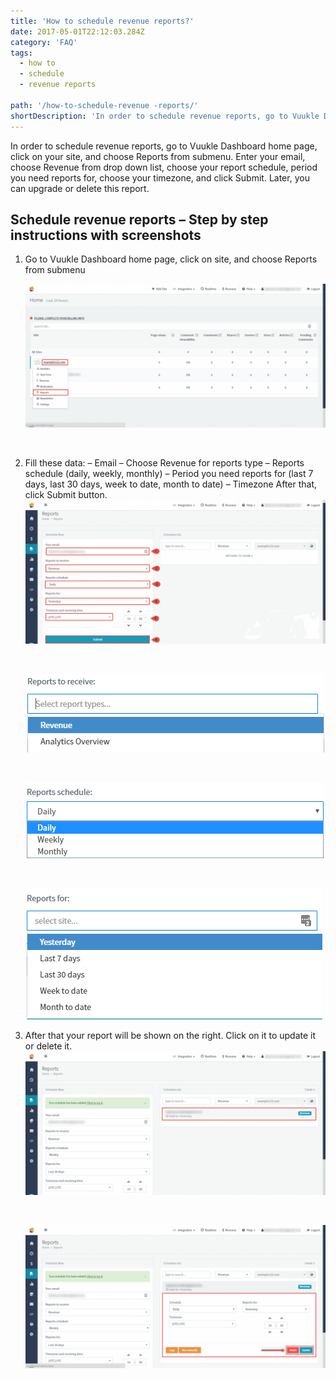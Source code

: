 ```yaml
---
title: 'How to schedule revenue reports?'
date: 2017-05-01T22:12:03.284Z
category: 'FAQ'
tags:
  - how to
  - schedule
  - revenue reports

path: '/how-to-schedule-revenue -reports/'
shortDescription: 'In order to schedule revenue reports, go to Vuukle Dashboard home page, click on your site, and choose Reports from submenu.'
---
```


In order to schedule revenue reports, go to Vuukle Dashboard home page, click on your site, and choose Reports from submenu. Enter your email, choose Revenue from drop down list, choose your report schedule, period you need reports for, choose your timezone, and click Submit. Later, you can upgrade or delete this report.

## Schedule revenue reports – Step by step instructions with screenshots

1. Go to Vuukle Dashboard home page, click on site, and choose Reports from submenu

   ![revenue reports 01](img-1.png)

   ​

2. Fill these data:
   – Email
   – Choose Revenue for reports type
   – Reports schedule (daily, weekly, monthly)
   – Period you need reports for (last 7 days, last 30 days, week to date, month to date)
   – Timezone
   After that, click Submit button.
   ![revenue reports 02](img-2.png)

   ​

   ![revenue reports 03](img-3.png)

   ​

   ![revenue reports 04](img-4.png)

   ​

   ![revenue reports 05](img-5.png)

3. After that your report will be shown on the right. Click on it to update it or delete it.
   ![revenue reports 06](img-6.png)

   ​

   ![revenue reports 07](img-7.png)
